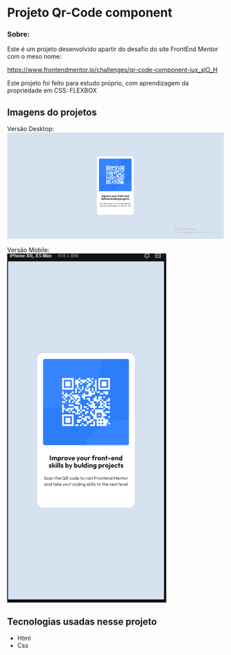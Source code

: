# Projeto Qr-Code component

### Sobre:
Este é um projeto desenvolvido apartir do desafio do site FrontEnd Mentor com o meso nome:

https://www.frontendmentor.io/challenges/qr-code-component-iux_sIO_H


Este projeto foi feito para estudo próprio, com aprendizagem da propriedade em CSS: FLEXBOX 

## Imagens do projetos
Versão Desktop:
<img src="src/design/Desktop-template.png" alt="Imagem template Desktop">

Versão Mobile:
<br>
<img src="src/design/Mobile-template.png" alt="Imagem template Mobile">

## Tecnologias usadas nesse projeto
- Html
- Css